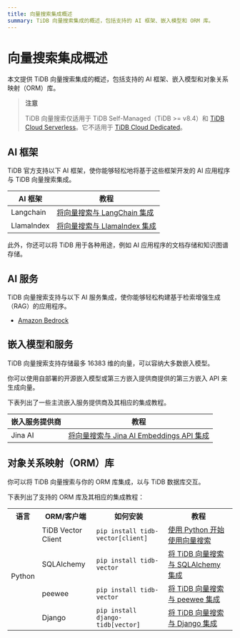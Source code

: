 ```yaml
---
title: 向量搜索集成概述
summary: TiDB 向量搜索集成的概述，包括支持的 AI 框架、嵌入模型和 ORM 库。
---
```


# 向量搜索集成概述

本文提供 TiDB 向量搜索集成的概述，包括支持的 AI 框架、嵌入模型和对象关系映射（ORM）库。

> **注意**
>
> TiDB 向量搜索仅适用于 TiDB Self-Managed（TiDB >= v8.4）和 [TiDB Cloud Serverless](/tidb-cloud/select-cluster-tier.md#tidb-cloud-serverless)。它不适用于 [TiDB Cloud Dedicated](/tidb-cloud/select-cluster-tier.md#tidb-cloud-dedicated)。

## AI 框架

TiDB 官方支持以下 AI 框架，使你能够轻松地将基于这些框架开发的 AI 应用程序与 TiDB 向量搜索集成。

| AI 框架 | 教程 |
| ------------- | ------------------------------------------------------------------------------------------------- |
| Langchain | [将向量搜索与 LangChain 集成](/tidb-cloud/vector-search-integrate-with-langchain.md) |
| LlamaIndex | [将向量搜索与 LlamaIndex 集成](/tidb-cloud/vector-search-integrate-with-llamaindex.md) |

此外，你还可以将 TiDB 用于各种用途，例如 AI 应用程序的文档存储和知识图谱存储。

## AI 服务

TiDB 向量搜索支持与以下 AI 服务集成，使你能够轻松构建基于检索增强生成（RAG）的应用程序。

- [Amazon Bedrock](/tidb-cloud/vector-search-integrate-with-amazon-bedrock.md)

## 嵌入模型和服务

TiDB 向量搜索支持存储最多 16383 维的向量，可以容纳大多数嵌入模型。

你可以使用自部署的开源嵌入模型或第三方嵌入提供商提供的第三方嵌入 API 来生成向量。

下表列出了一些主流嵌入服务提供商及其相应的集成教程。

| 嵌入服务提供商 | 教程 |
| --------------------------- | ------------------------------------------------------------------------------------------------------------------- |
| Jina AI | [将向量搜索与 Jina AI Embeddings API 集成](/tidb-cloud/vector-search-integrate-with-jinaai-embedding.md) |

## 对象关系映射（ORM）库

你可以将 TiDB 向量搜索与你的 ORM 库集成，以与 TiDB 数据库交互。

下表列出了支持的 ORM 库及其相应的集成教程：

<table>
  <tr>
    <th>语言</th>
    <th>ORM/客户端</th>
    <th>如何安装</th>
    <th>教程</th>
  </tr>
  <tr>
    <td rowspan="4">Python</td>
    <td>TiDB Vector Client</td>
    <td><code>pip install tidb-vector[client]</code></td>
    <td><a href="/tidbcloud/vector-search-get-started-using-python">使用 Python 开始使用向量搜索</a></td>
  </tr>
  <tr>
    <td>SQLAlchemy</td>
    <td><code>pip install tidb-vector</code></td>
    <td><a href="/tidbcloud/vector-search-integrate-with-sqlalchemy">将 TiDB 向量搜索与 SQLAlchemy 集成</a></td>
  </tr>
  <tr>
    <td>peewee</td>
    <td><code>pip install tidb-vector</code></td>
    <td><a href="/tidbcloud/vector-search-integrate-with-peewee">将 TiDB 向量搜索与 peewee 集成</a></td>
  </tr>
  <tr>
    <td>Django</td>
    <td><code>pip install django-tidb[vector]</code></td>
    <td><a href="/tidbcloud/vector-search-integrate-with-django-orm">将 TiDB 向量搜索与 Django 集成</a></td>
  </tr>
</table>

